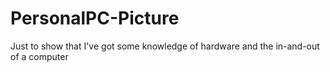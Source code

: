 # PersonalPC-Picture
Just to show that I've got some knowledge of hardware and the in-and-out of a computer
